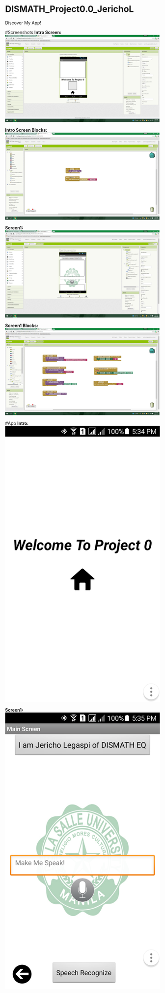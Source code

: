 # DISMATH_Project0.0_JerichoL
Discover My App!

#Screenshots
**Intro Screen:**
![](https://github.com/DeLaSalleUniversity-Manila-DISMATH-t216/DISMATH_Project0.0_JerichoL/blob/master/intro.jpg)

**Intro Screen Blocks:**
![](https://github.com/DeLaSalleUniversity-Manila-DISMATH-t216/DISMATH_Project0.0_JerichoL/blob/master/introblocks.jpg)

**Screen1:**
![](https://github.com/DeLaSalleUniversity-Manila-DISMATH-t216/DISMATH_Project0.0_JerichoL/blob/master/screen1.jpg)

**Screen1 Blocks:**
![](https://github.com/DeLaSalleUniversity-Manila-DISMATH-t216/DISMATH_Project0.0_JerichoL/blob/master/screen1blocks.jpg)

#App
**Intro:**
![](https://github.com/DeLaSalleUniversity-Manila-DISMATH-t216/DISMATH_Project0.0_JerichoL/blob/master/AppIntro.png)

**Screen1:**
![](https://github.com/DeLaSalleUniversity-Manila-DISMATH-t216/DISMATH_Project0.0_JerichoL/blob/master/AppScreen1.png)


